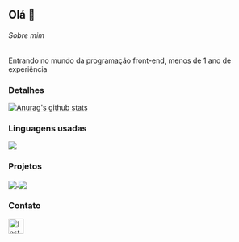 ## Olá 👋

###### Sobre mim 
Entrando no mundo da programação front-end, menos de 1 ano de experiência 

### Detalhes

<a href="https://github.com/Jabiroca1337/github-readme-stats"><img align="center" src="https://github-readme-stats.vercel.app/api?username=Jabiroca1337&show_icons=true&include_all_commits=true&theme=buefy&hide_border=true" alt="Anurag's github stats" /></a> 

### Linguagens usadas

<a href="https://github.com/Jabiroca1337/github-readme-stats"><img align="center" src="https://github-readme-stats.vercel.app/api/top-langs/?username=Jabiroca1337&layout=compact&theme=buefy&hide_border=true" /></a> 

### Projetos
<a href="(https://github.com/Jabiroca1337/Variavel.git)">
  <img align="center" src="[https://github-readme-stats.vercel.app/api/pin/?username=Jabiroca1337&repo=github-readme-stats&theme=buefy]" />
</a>

<a href="https://github.com/Jabiroca1337/Jabiroca1337.github.io">
  <img align="center" src="https://github-readme-stats.vercel.app/api/pin/?username=Jabiroca1337&repo=anuraghazra.github.io&theme=buefy" />
</a>

<br />

### Contato

[<img src='https://img.shields.io/badge/Instagram-E4405F?style=for-the-badge&logo=instagram&logoColor=white' alt='Instagram' height='30'>](https://www.instagram.com/guts_123_ofc/)
